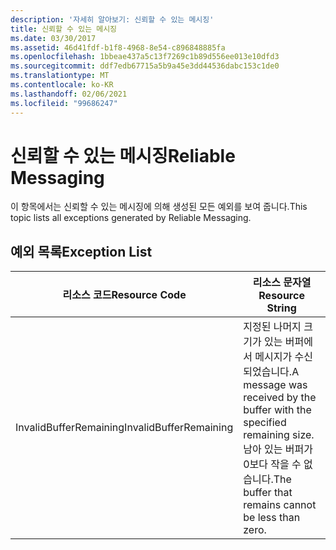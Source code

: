 ```yaml
---
description: '자세히 알아보기: 신뢰할 수 있는 메시징'
title: 신뢰할 수 있는 메시징
ms.date: 03/30/2017
ms.assetid: 46d41fdf-b1f8-4968-8e54-c896848885fa
ms.openlocfilehash: 1bbeae437a5c13f7269c1b89d556ee013e10dfd3
ms.sourcegitcommit: ddf7edb67715a5b9a45e3dd44536dabc153c1de0
ms.translationtype: MT
ms.contentlocale: ko-KR
ms.lasthandoff: 02/06/2021
ms.locfileid: "99686247"
---
```

# <a name="reliable-messaging"></a><span data-ttu-id="15439-103">신뢰할 수 있는 메시징</span><span class="sxs-lookup"><span data-stu-id="15439-103">Reliable Messaging</span></span>

<span data-ttu-id="15439-104">이 항목에서는 신뢰할 수 있는 메시징에 의해 생성된 모든 예외를 보여 줍니다.</span><span class="sxs-lookup"><span data-stu-id="15439-104">This topic lists all exceptions generated by Reliable Messaging.</span></span>  
  
## <a name="exception-list"></a><span data-ttu-id="15439-105">예외 목록</span><span class="sxs-lookup"><span data-stu-id="15439-105">Exception List</span></span>  
  
|<span data-ttu-id="15439-106">리소스 코드</span><span class="sxs-lookup"><span data-stu-id="15439-106">Resource Code</span></span>|<span data-ttu-id="15439-107">리소스 문자열</span><span class="sxs-lookup"><span data-stu-id="15439-107">Resource String</span></span>|  
|-------------------|---------------------|  
|<span data-ttu-id="15439-108">InvalidBufferRemaining</span><span class="sxs-lookup"><span data-stu-id="15439-108">InvalidBufferRemaining</span></span>|<span data-ttu-id="15439-109">지정된 나머지 크기가 있는 버퍼에서 메시지가 수신되었습니다.</span><span class="sxs-lookup"><span data-stu-id="15439-109">A message was received by the buffer with the specified remaining size.</span></span> <span data-ttu-id="15439-110">남아 있는 버퍼가 0보다 작을 수 없습니다.</span><span class="sxs-lookup"><span data-stu-id="15439-110">The buffer that remains cannot be less than zero.</span></span>|
